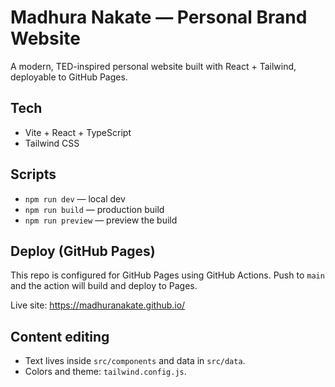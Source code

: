 # Madhura Nakate — Personal Brand Website

A modern, TED-inspired personal website built with React + Tailwind, deployable to GitHub Pages.

## Tech
- Vite + React + TypeScript
- Tailwind CSS

## Scripts
- `npm run dev` — local dev
- `npm run build` — production build
- `npm run preview` — preview the build

## Deploy (GitHub Pages)
This repo is configured for GitHub Pages using GitHub Actions. Push to `main` and the action will build and deploy to Pages.

Live site: https://madhuranakate.github.io/

## Content editing
- Text lives inside `src/components` and data in `src/data`.
- Colors and theme: `tailwind.config.js`.

